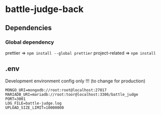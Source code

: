 # battle-judge-back

## Dependencies

### Global dependency
prettier => `npm install --global prettier`
project-related => `npm install`

## .env

Development environment config only !!! (to change for production)

```
MONGO_URI=mongodb://root:root@localhost:27017
MARIADB_URI=mariadb://root:toor@localhost:3306/battle_judge
PORT=3001
LOG_FILE=battle-judge.log
UPLOAD_SIZE_LIMIT=10000000
```
